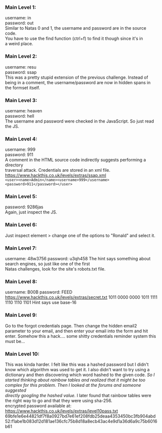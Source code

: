 ### Main Level 1:  
username: in  
password: out  
Similar to Natas 0 and 1, the username and password are in the source code.  
You have to use the find function (ctrl+f) to find it though since it's in  
a weird place.  

### Main Level 2:  
username: resu  
password: ssap  
This was a pretty stupid extension of the previous challenge. Instead of
being in a comment, the username/password are now in hidden spans in the
formset itself.

### Main Level 3:  
username: heaven  
password: hell  
The username and password were checked in the JavaScript. So just read the JS.  

### Main Level 4:
username: 999  
password: 911  
A comment in the HTML source code indirectly suggests performing a directory  
traversal attack. Credentials are stored in an xml file.  
https://www.hackthis.co.uk/levels/extras/ssap.xml  
`<user><name>Admin</name><username>999</username><password>911</password></user>`  

### Main Level 5:  
password: 9286jas  
Again, just inspect the JS.

### Main Level 6:  
Just inspect element > change one of the options to "Ronald" and select it.

### Main Level 7:
username: 48w3756
password: u3qh458
The hint says something about search engines, so just like one of the first  
Natas challenges, look for the site's robots.txt file.  

### Main Level 8:
username: B00B
password: FEED
https://www.hackthis.co.uk/levels/extras/secret.txt
1011 0000 0000 1011
1111 1110 1110 1101
Hint says use base-16

### Main Level 9:
Go to the forgot credentials page. Then change the hidden email2 parameter to
your email, and then enter your email into the form and hit enter. Somehow
this a hack.... some shitty credentials reminder system this must be...

### Main Level 10:
This was kinda harder. I felt like this was a hashed password but I didn't  
know which algorithm was used to get it. I also didn't want to try using a  
dictionary and then discovering which word hashed to the given code. *So I   
started thinking about rainbow tables and realized that it might be too   
complex for this problem. Then I looked at the forums and someone suggested  
directly googling the hashed value.* I later found that rainbow tables were
the right way to go and that they were using sha-256.  
encrypted password available at: https://www.hackthis.co.uk/levels/extras/level10pass.txt
69bfe1e6e44821df7f8a0927bd7e61ef208fdb25deaa4353450bc3fb904abd52:f1abe1b083d12d181ae136cfc75b8d18a8ecb43ac4e9d1a36d6a9c75b6016b61

